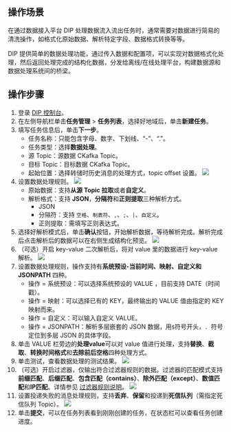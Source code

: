 ## 操作场景

在通过数据接入平台 DIP 处理数据流入流出任务时，通常需要对数据进行简易的清洗操作，如格式化原始数据、解析特定字段、数据格式转换等等。

DIP 提供简单的数据处理功能，通过传入数据和配置项，可以实现对数据格式化处理，然后返回处理完成的结构化数据，分发给离线/在线处理平台，构建数据源和数据处理系统间的桥梁。

## 操作步骤

1. 登录 [DIP 控制台](https://console.cloud.tencent.com/ckafka/datahub-overview)。
2. 在左侧导航栏单击**任务管理** > **任务列表**，选择好地域后，单击**新建任务**。
3. 填写任务信息后，单击**下一步**。
   - 任务名称：只能包含字母、数字、下划线、“-”、“.”。
   - 任务类型：选择**数据处理**。
   - 源 Topic：源数据 CKafka Topic。
   - 目标 Topic：目标数据 CKafka Topic。
   - 起始位置：选择转储时历史消息的处理方式，topic offset 设置。
![](https://qcloudimg.tencent-cloud.cn/raw/1118565e000fd08c1dcdb592792c2e50.png)
4. 设置数据处理规则。
![](https://qcloudimg.tencent-cloud.cn/raw/62962e2a65dc8a8bf2c8a9380611576f.png)
   - 原始数据：支持**从源 Topic 拉取**或者**自定义**。
   - 解析格式：支持 **JSON**，**分隔符**和**正则提取**三种解析方式。
     - JSON
     - 分隔符：支持 `空格`、`制表符`、`,`、`;`、`|`、`自定义`。
     - 正则提取：需填写正则表达式。
5. 选择好解析模式后，单击**确认**按钮，开始解析数据，等待解析完成。解析完成后点击解析后的数据可以在右侧生成结构化预览。
![](https://qcloudimg.tencent-cloud.cn/raw/bfec03e8f1d8f2a24f86533edd363539.png)
6. （可选）开启 key-value 二次解析后，将对 value 里的数据进行 key-value 解析。
   ![](https://qcloudimg.tencent-cloud.cn/raw/2df7eaca1a54ab9940cd4429d17c86b9.png)
7. 设置数据处理规则，操作支持有**系统预设-当前时间、映射、自定义和 JSONPATH** 四种。
    - 操作 = 系统预设：可以选择系统预设的 VALUE ，目前支持 DATE（时间戳）。
    - 操作 = 映射：可以选择已有的 KEY，最终输出的 VALUE 值由指定的 KEY 映射而来。
    - 操作 = 自定义：可以输入自定义 VALUE。
    - 操作 = JSONPATH：解析多层嵌套的 JSON 数据，用`$`符号开头，`. `符号定位到多层 JSON 的具体字段。
8. 单击 VALUE 栏旁边的**处理value**可以对 value 值进行处理，支持**替换**、**截取**、**转换时间格式**和**去除前后空格**四种处理方式。
9. 单击测试，查看数据处理的测试结果。
   ![](https://qcloudimg.tencent-cloud.cn/raw/2d60915e84c5619532d0ce717328eab3.png)
10. （可选）开启过滤器，仅输出符合过滤器规则的数据。过滤器的匹配模式支持**前缀匹配**、**后缀匹配**、**包含匹配（contains）**、**除外匹配（except）**、**数值匹配**和**IP匹配**。详情参见 [过滤器规则说明](https://cloud.tencent.com/document/product/1591/74496)。
![](https://qcloudimg.tencent-cloud.cn/raw/cd56bc8ef361d45ea8f9db75b70bfbf7.png)
11. 设置投递失败的消息处理规则，支持**丢弃**、**保留**和投递到**死信队列**（需指定死信队列 Topic）。
![](https://qcloudimg.tencent-cloud.cn/raw/eda377d1baebd3b741c01d53fd6dc0e5.png)
12. 单击**提交**，可以在任务列表看到刚刚创建的任务，在状态栏可以查看任务创建进度。
